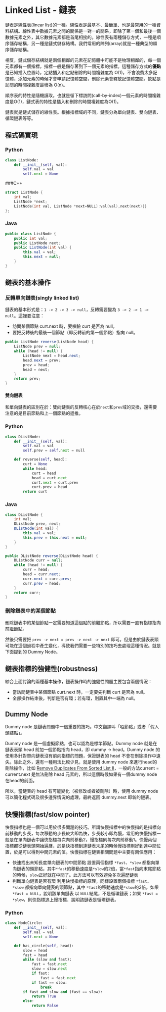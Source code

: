 # Linked List - 鏈表

鏈表是線性表(linear list)的一種。線性表是最基本、最簡單、也是最常用的一種資料結構。線性表中數據元素之間的關係是一對一的關系，即除了第一個和最後一個數據元素之外，其它數據元素都是首尾相接的。線性表有兩種儲存方式，一種是順序儲存結構，另一種是鏈式儲存結構。我們常用的陣列(array)就是一種典型的順序儲存結構。

相反，鏈式儲存結構就是兩個相鄰的元素在記憶體中可能不是物理相鄰的，每一個元素都有一個指標，指標一般是儲存著到下一個元素的指標。這種儲存方式的**優點**是已知插入位置時，定點插入和定點刪除的時間複雜度為 O(1)，不會浪費太多記憶體，添加元素的時候才會申請記憶體空間，刪除元素會釋放記憶體空間。缺點是訪問的時間複雜度最壞為 O(n)。

順序表的特性是隨機讀取，也就是循下標訪問(call-by-index)一個元素的時間複雜度是O(1)，鏈式表的特性是插入和刪除的時間複雜度為O(1)。

鏈表就是鏈式儲存的線性表。根據指標域的不同，鏈表分為單向鏈表、雙向鏈表、循環鏈表等等。

## 程式碼實現

### Python

```python
class ListNode:
    def __init__(self, val):
        self.val = val
        self.next = None
```

###C++
```cpp
struct ListNode {
    int val;
    ListNode *next;
    ListNode(int val, ListNode *next=NULL):val(val),next(next){}
};

```

### Java

```java
public class ListNode {
    public int val;
    public ListNode next;
    public ListNode(int val) {
        this.val = val;
        this.next = null;
    }
}
```

## 鏈表的基本操作

### 反轉單向鏈表(singly linked list)

鏈表的基本形式是：`1 -> 2 -> 3 -> null`，反轉需要變為 `3 -> 2 -> 1 -> null`。這裡要注意：
- 訪問某個節點 curt.next 時，要檢驗 curt 是否為 null。
- 要把反轉後的最後一個節點（即反轉前的第一個節點）指向 null。

```java
public ListNode reverse(ListNode head) {
    ListNode prev = null;
    while (head != null) {
        ListNode next = head.next;
        head.next = prev;
        prev = head;
        head = next;
    }
    return prev;
}
```

#### 雙向鏈表

和單向鏈表的區別在於：雙向鏈表的反轉核心在於`next`和`prev`域的交換，還需要注意的是目前節點和上一個節點的遞推。

### Python

```python
class DListNode:
    def __init__(self, val):
        self.val = val
        self.prev = self.next = null

    def reverse(self, head):
        curt = None
        while head:
            curt = head
            head = curt.next
            curt.next = curt.prev
            curt.prev = head
        return curt
```

### Java

```java
class DListNode {
    int val;
    DListNode prev, next;
    DListNode(int val) {
        this.val = val;
        this.prev = this.next = null;
    }
}

public DListNode reverse(DListNode head) {
    DListNode curr = null;
    while (head != null) {
        curr = head;
        head = curr.next;
        curr.next = curr.prev;
        curr.prev = head;
    }
    return curr;
}
```

### 刪除鏈表中的某個節點

刪除鏈表中的某個節點一定需要知道這個點的前繼節點，所以需要一直有指標指向前繼節點。

然後只需要把 `prev -> next = prev -> next -> next` 即可。但是由於鏈表表頭可能在這個過程中產生變化，導致我們需要一些特別的技巧去處理這種情況。就是下面提到的 Dummy Node。

## 鏈表指標的強健性(robustness)

綜合上面討論的兩種基本操作，鏈表操作時的強健性問題主要包含兩個情況：
- 當訪問鏈表中某個節點 curt.next 時，一定要先判斷 curt 是否為 null。
- 全部操作結束後，判斷是否有環；若有環，則置其中一端為 null。

## Dummy Node

Dummy node 是鏈表問題中一個重要的技巧，中文翻譯叫「啞節點」或者「假人頭結點」。

Dummy node 是一個虛擬節點，也可以認為是標竿節點。Dummy node 就是在鏈表表頭 head 前加一個節點指向 head，即 dummy -> head。Dummy node 的使用多針對單向鏈表沒有前向指標的問題，保證鏈表的 head 不會在刪除操作中遺失。除此之外，還有一種用法比較少見，就是使用 dummy node 來進行head的刪除操作，比如 [Remove Duplicates From Sorted List II](https://leetcode.com/problems/remove-duplicates-from-sorted-list-ii/)，一般的方法current = current.next 是無法刪除 head 元素的，所以這個時候如果有一個dummy node在head的前面。

所以，當鏈表的 head 有可能變化（被修改或者被刪除）時，使用 dummy node 可以簡化程式碼及很多邊界情況的處理，最終返回 dummy.next 即新的鏈表。

## 快慢指標(fast/slow pointer)

快慢指標也是一個可以用於很多問題的技巧。所謂快慢指標中的快慢指的是指標向前移動的步長，每次移動的步長較大即為快，步長較小即為慢，常用的快慢指標一般是在單向鏈表中讓快指標每次向前移動2，慢指標則每次向前移動1。快慢兩個指標都從鏈表頭開始遍曆，於是快指標到達鏈表末尾的時候慢指標剛好到達中間位置，於是可以得到中間元素的值。快慢指標在鏈表相關問題中主要有兩個應用：
- 快速找出未知長度單向鏈表的中間節點
	設置兩個指標 `*fast`、`*slow` 都指向單向鏈表的頭節點，其中`*fast`的移動速度是`*slow`的2倍，當`*fast`指向末尾節點的時候，`slow`正好就在中間了。此方法可以有效避免多次遍歷鏈表
- 判斷單向鏈表是否有環
	利用快慢指標的原理，同樣設置兩個指標 `*fast`、`*slow` 都指向單向鏈表的頭節點，其中 `*fast`的移動速度是`*slow`的2倍。如果 `*fast = NULL`，說明該單向鏈表 以 `NULL`結尾，不是循環鏈表；如果 `*fast = *slow`，則快指標追上慢指標，說明該鏈表是循環鏈表。


### Python

```python
class NodeCircle:
    def __init__(self, val):
        self.val = val
        self.next = None

    def has_circle(self, head):
        slow = head
        fast = head
        while (slow and fast):
            fast = fast.next
            slow = slow.next
            if fast:
                fast = fast.next
            if fast == slow:
                break
        if fast and slow and (fast == slow):
            return True
        else:
            return False
```
